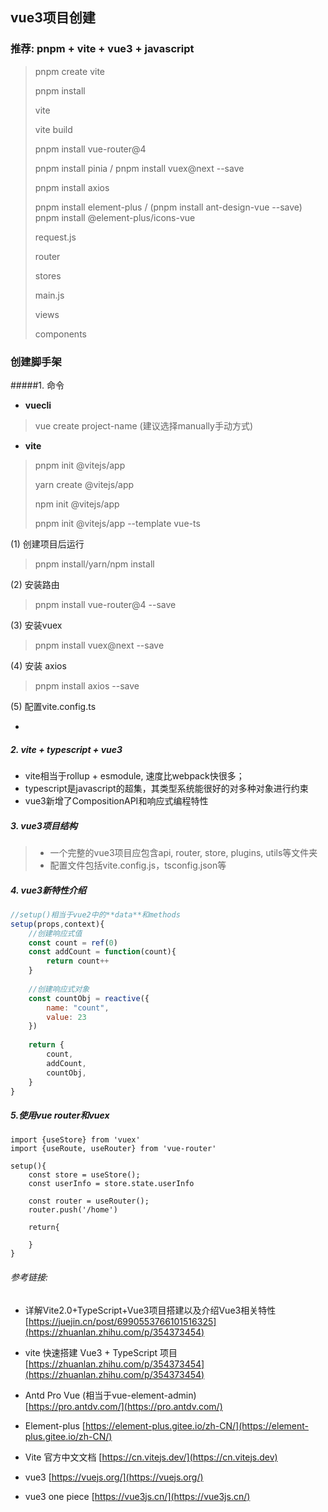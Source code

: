 ## vue3项目创建

### 推荐: pnpm + vite + vue3 + javascript
> pnpm create vite 
> 
> pnpm install 
> 
> vite 
> 
> vite build 
>
> pnpm install vue-router@4 
> 
> pnpm install pinia / pnpm install vuex@next --save
> 
> pnpm install axios
> 
> pnpm install element-plus / (pnpm install ant-design-vue --save)
> pnpm install @element-plus/icons-vue
>
> request.js 
> 
> router
> 
> stores
> 
> main.js
> 
> views
> 
> components

###  创建脚手架
#####1. 命令

- **vuecli**

> vue create project-name (建议选择manually手动方式)

- **vite**

> pnpm init @vitejs/app
>
> yarn create @vitejs/app
> 
> npm init @vitejs/app
> 
> pnpm init @vitejs/app <project-name> --template vue-ts

(1) 创建项目后运行

>pnpm install/yarn/npm install  

(2) 安装路由
>
> pnpm install vue-router@4 --save
>

(3) 安装vuex
>
> pnpm install vuex@next --save
> 

(4) 安装 axios
>
>pnpm install axios --save
>

(5) 配置vite.config.ts

-
##### 2. vite + typescript + vue3  

   - vite相当于rollup + esmodule, 速度比webpack快很多；
   - typescript是javascript的超集，其类型系统能很好的对多种对象进行约束
   - vue3新增了CompositionAPI和响应式编程特性  

##### 3. vue3项目结构
>- 一个完整的vue3项目应包含api, router, store, plugins, utils等文件夹
> -  配置文件包括vite.config.js，tsconfig.json等  

##### 4. vue3新特性介绍
```javascript
//setup()相当于vue2中的**data**和methods
setup(props,context){
	//创建响应式值
	const count = ref(0)
	const addCount = function(count){
		return count++
	}
	
	//创建响应式对象
	const countObj = reactive({
		name: "count",
		value: 23
	})
	
	return {
		count,
		addCount,
		countObj,
	}
}
```
##### 5.使用vue router和vuex
```
import {useStore} from 'vuex'
import {useRoute, useRouter} from 'vue-router'

setup(){
	const store = useStore();
	const userInfo = store.state.userInfo
	
	const router = useRouter();
	router.push('/home')
	
	return{
	
	}
}
```


###### 参考链接:   
- 详解Vite2.0+TypeScript+Vue3项目搭建以及介绍Vue3相关特性 
	[https://juejin.cn/post/6990553766101516325](https://zhuanlan.zhihu.com/p/354373454)
	
- vite 快速搭建 Vue3 + TypeScript 项目
	[https://zhuanlan.zhihu.com/p/354373454](https://zhuanlan.zhihu.com/p/354373454)

- Antd Pro Vue (相当于vue-element-admin)  
	[https://pro.antdv.com/](https://pro.antdv.com/)
	
- Element-plus
	[https://element-plus.gitee.io/zh-CN/](https://element-plus.gitee.io/zh-CN/)
	
- Vite 官方中文文档
	[https://cn.vitejs.dev/](https://cn.vitejs.dev)

- vue3
	[https://vuejs.org/](https://vuejs.org/)
	
- vue3 one piece
	[https://vue3js.cn/](https://vue3js.cn/)
